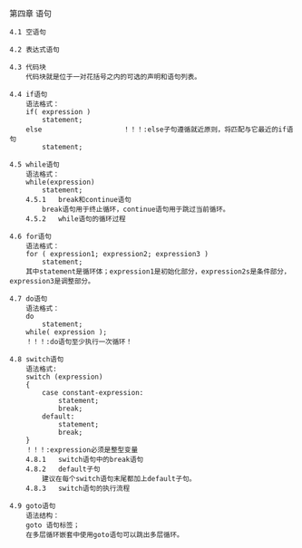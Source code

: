 第四章  语句

    4.1 空语句

    4.2 表达式语句

    4.3 代码块
        代码块就是位于一对花括号之内的可选的声明和语句列表。

    4.4 if语句
        语法格式：
        if( expression )
            statement;
        else                    ！！！:else子句遵循就近原则，将匹配与它最近的if语句
            statement;

    4.5 while语句
        语法格式：
        while(expression)
            statement;
        4.5.1   break和continue语句
            break语句用于终止循环，continue语句用于跳过当前循环。
        4.5.2   while语句的循环过程

    4.6 for语句
        语法格式：
        for ( expression1; expression2; expression3 )
            statement;
        其中statement是循环体；expression1是初始化部分，expression2s是条件部分，expression3是调整部分。

    4.7 do语句
        语法格式：
        do
            statement;
        while( expression );
        ！！！:do语句至少执行一次循环！
    
    4.8 switch语句
        语法格式:
        switch (expression)
        {
            case constant-expression:
                statement;
                break;
            default:
                statement;
                break;
        }
        ！！！:expression必须是整型变量
        4.8.1   switch语句中的break语句
        4.8.2   default子句
            建议在每个switch语句末尾都加上default子句。
        4.8.3   switch语句的执行流程
    
    4.9 goto语句
        语法结构：
        goto 语句标签；
        在多层循环嵌套中使用goto语句可以跳出多层循环。